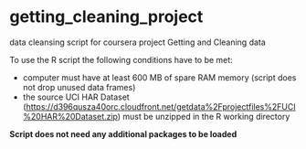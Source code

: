 getting_cleaning_project
========================

data cleansing script for coursera project Getting and Cleaning data

To use the R script the following conditions have to be met:
* computer must have at least 600 MB of spare RAM memory (script does not drop unused data frames)
* the source UCI HAR Dataset (https://d396qusza40orc.cloudfront.net/getdata%2Fprojectfiles%2FUCI%20HAR%20Dataset.zip) must be unzipped in the R working directory

__Script does not need any additional packages to be loaded__
